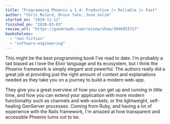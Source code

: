 ```yaml
---
title: "Programming Phoenix ≥ 1.4: Productive |> Reliable |> Fast"
author: "Chris McCord, Bruce Tate, José Valim"
started_on: "2019-11-12"
finished_on: "2020-03-03"
review_url: "https://goodreads.com/review/show/3046053717"
bookshelves:
  - "non-fiction"
  - "software-engineering"
---
```


This might be the best programming book I've read to date. I'm probably a tad biased as I love the
Elixir language and its ecosystem, but I think the Phoenix framework is simply elegant and powerful.
The authors really did a great job at providing just the right amount of context and explanations
needed as they take you on a journey to build a modern web-app.

They give you a great overview of how you can get up and running in little time, and how you can
extend your application with more modern functionality such as channels and web-sockets, or the
lightweight, self-healing GenServer processes. Coming from Ruby, and having a lot of experience with
the Rails framework, I'm amazed at how transparent and accessible Phoenix turns out to be.
